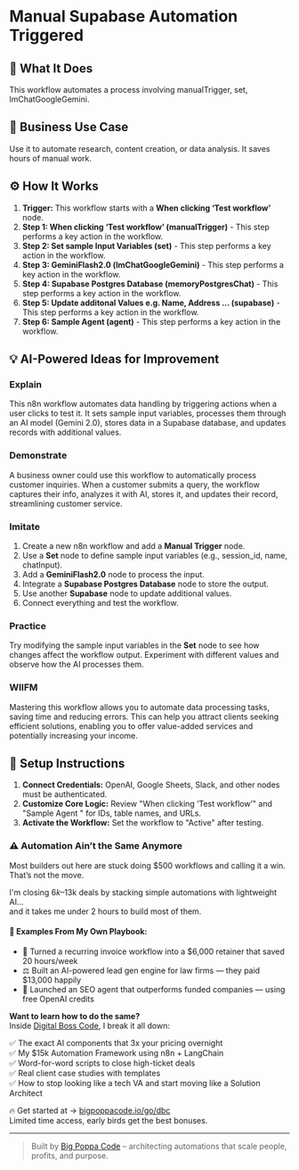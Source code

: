 # Manual Supabase Automation Triggered

## 🚀 What It Does
This workflow automates a process involving manualTrigger, set, lmChatGoogleGemini.

## 💼 Business Use Case
Use it to automate research, content creation, or data analysis. It saves hours of manual work.

## ⚙️ How It Works
1.  **Trigger:** This workflow starts with a **When clicking ‘Test workflow’** node.
2. **Step 1: When clicking ‘Test workflow’ (manualTrigger)** - This step performs a key action in the workflow.
3. **Step 2: Set sample Input Variables (set)** - This step performs a key action in the workflow.
4. **Step 3: GeminiFlash2.0 (lmChatGoogleGemini)** - This step performs a key action in the workflow.
5. **Step 4: Supabase Postgres Database (memoryPostgresChat)** - This step performs a key action in the workflow.
6. **Step 5: Update additonal Values e.g. Name, Address ... (supabase)** - This step performs a key action in the workflow.
7. **Step 6: Sample Agent  (agent)** - This step performs a key action in the workflow.

## 💡 AI-Powered Ideas for Improvement
### Explain
This n8n workflow automates data handling by triggering actions when a user clicks to test it. It sets sample input variables, processes them through an AI model (Gemini 2.0), stores data in a Supabase database, and updates records with additional values.

### Demonstrate
A business owner could use this workflow to automatically process customer inquiries. When a customer submits a query, the workflow captures their info, analyzes it with AI, stores it, and updates their record, streamlining customer service.

### Imitate
1. Create a new n8n workflow and add a **Manual Trigger** node.
2. Use a **Set** node to define sample input variables (e.g., session_id, name, chatInput).
3. Add a **GeminiFlash2.0** node to process the input.
4. Integrate a **Supabase Postgres Database** node to store the output.
5. Use another **Supabase** node to update additional values.
6. Connect everything and test the workflow.

### Practice
Try modifying the sample input variables in the **Set** node to see how changes affect the workflow output. Experiment with different values and observe how the AI processes them.

### WIIFM
Mastering this workflow allows you to automate data processing tasks, saving time and reducing errors. This can help you attract clients seeking efficient solutions, enabling you to offer value-added services and potentially increasing your income.

## 🔧 Setup Instructions
1. **Connect Credentials:** OpenAI, Google Sheets, Slack, and other nodes must be authenticated.
2. **Customize Core Logic:** Review "When clicking ‘Test workflow’" and "Sample Agent " for IDs, table names, and URLs.
3. **Activate the Workflow:** Set the workflow to "Active" after testing.

### ⚠️ Automation Ain’t the Same Anymore

Most builders out here are stuck doing $500 workflows and calling it a win.  
That’s not the move.  

I'm closing $6k–$13k deals by stacking simple automations with lightweight AI...  
and it takes me under 2 hours to build most of them.

#### 🧠 Examples From My Own Playbook:
- 🔁 Turned a recurring invoice workflow into a $6,000 retainer that saved 20 hours/week  
- ⚖️ Built an AI-powered lead gen engine for law firms — they paid $13,000 happily  
- 🚀 Launched an SEO agent that outperforms funded companies — using free OpenAI credits  

**Want to learn how to do the same?**  
Inside [Digital Boss Code](https://bigpoppacode.io/go/dbc), I break it all down:

✅ The exact AI components that 3x your pricing overnight  
✅ My $15k Automation Framework using n8n + LangChain  
✅ Word-for-word scripts to close high-ticket deals  
✅ Real client case studies with templates  
✅ How to stop looking like a tech VA and start moving like a Solution Architect  

🔥 Get started at → [bigpoppacode.io/go/dbc](https://bigpoppacode.io/go/dbc)  
Limited time access, early birds get the best bonuses.

---
> Built by [Big Poppa Code](https://bigpoppacode.io) – architecting automations that scale people, profits, and purpose.
